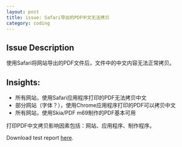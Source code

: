 ```yaml
---
layout: post
title: issue: Safari导出的PDF中文无法拷贝
category: coding
---
```


## Issue Description

使用Safari将网站导出的PDF文件后，文件中的中文内容无法正常拷贝。

## Insights:

- 所有网站，使用Safari应用程序打印的PDF无法拷贝中文
- 部分网站（字体？），使用Chrome应用程序打印的PDF可以拷贝中文
- 所有网站，使用Skia/PDF m69制作的PDF基本可用

打印PDF中文拷贝影响因素包括：网站、应用程序、制作程序。

Download test report [here](/assets/downloads/2018-09-12-issue-safari-export-pdf-chinese-characters-copy-fail/test-report.numbers).